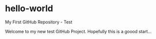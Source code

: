 # hello-world
My First GitHub Repository - Test

Welcome to my new test GitHub Project.
Hopefully this is a goood start...
